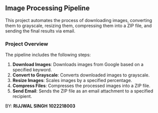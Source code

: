 ## Image Processing Pipeline

This project automates the process of downloading images, converting them to grayscale, resizing them, compressing them into a ZIP file, and sending the final results via email.

### Project Overview

The pipeline includes the following steps:

1. **Download Images**: Downloads images from Google based on a specified keyword.
2. **Convert to Grayscale**: Converts downloaded images to grayscale.
3. **Resize Images**: Scales images by a specified percentage.
4. **Compress Files**: Compresses the processed images into a ZIP file.
5. **Send Email**: Sends the ZIP file as an email attachment to a specified recipient.

BY:
**RIJJWAL SINGH**
**1022218003**
